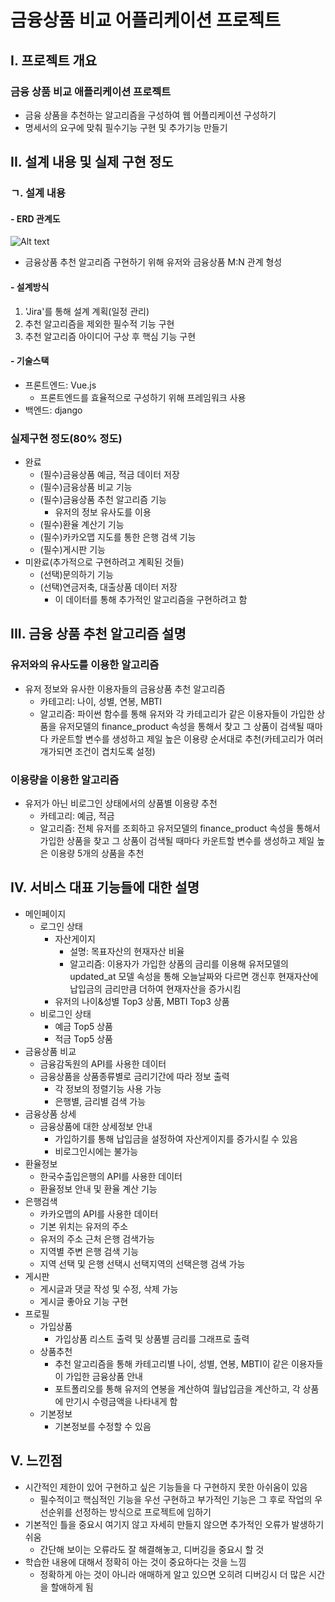 # 금융상품 비교 어플리케이션 프로젝트

## I. 프로젝트 개요

### 금융 상품 비교 애플리케이션 프로젝트
- 금융 상품을 추천하는 알고리즘을 구성하여 웹 어플리케이션 구성하기
- 명세서의 요구에 맞춰 필수기능 구현 및 추가기능 만들기

## II. 설계 내용 및 실제 구현 정도

### ㄱ. 설계 내용

#### - ERD 관계도
![Alt text](image.png)
- 금융상품 추천 알고리즘 구현하기 위해 유저와 금융상품 M:N 관계 형성

#### - 설계방식
1. 'Jira'를 통해 설계 계획(일정 관리)
2. 추천 알고리즘을 제외한 필수적 기능 구현
3. 추천 알고리즘 아이디어 구상 후 핵심 기능 구현

#### - 기술스택
- 프론트엔드: Vue.js
  - 프론트엔드를 효율적으로 구성하기 위해 프레임워크 사용
- 백엔드: django

### 실제구현 정도(80% 정도)
- 완료
  - (필수)금융상품 예금, 적금 데이터 저장
  - (필수)금융상품 비교 기능
  - (필수)금융상품 추천 알고리즘 기능
    - 유저의 정보 유사도를 이용
  - (필수)환율 계산기 기능
  - (필수)카카오맵 지도를 통한 은행 검색 기능
  - (필수)게시판 기능
- 미완료(추가적으로 구현하려고 계획된 것들)
  - (선택)문의하기 기능
  - (선택)연금저축, 대출상품 데이터 저장
    - 이 데이터를 통해 추가적인 알고리즘을 구현하려고 함

## III. 금융 상품 추천 알고리즘 설명

### 유저와의 유사도를 이용한 알고리즘
- 유저 정보와 유사한 이용자들의 금융상품 추천 알고리즘
  - 카테고리: 나이, 성별, 연봉, MBTI
  - 알고리즘: 파이썬 함수를 통해 유저와 각 카테고리가 같은 이용자들이 가입한 상품을 유저모델의 finance_product 속성을 통해서 찾고 그 상품이 검색될 때마다 카운트할 변수를 생성하고 제일 높은 이용량 순서대로 추천(카테고리가 여러 개가되면 조건이 겹치도록 설정)

### 이용량을 이용한 알고리즘
- 유저가 아닌 비로그인 상태에서의 상품별 이용량 추천
  - 카테고리: 예금, 적금
  - 알고리즘: 전체 유저를 조회하고 유저모델의 finance_product 속성을 통해서 가입한 상품을 찾고 그 상품이 검색될 때마다 카운트할 변수를 생성하고 제일 높은 이용량 5개의 상품을 추천

## IV. 서비스 대표 기능들에 대한 설명
- 메인페이지
  - 로그인 상태
    - 자산게이지
      - 설명: 목표자산의 현재자산 비율
      - 알고리즘: 이용자가 가입한 상품의 금리를 이용해 유저모델의 updated_at 모델 속성을 통해 오늘날짜와 다르면 갱신후 현재자산에 납입금의 금리만큼 더하여 현재자산을 증가시킴
    - 유저의 나이&성별 Top3 상품, MBTI Top3 상품
  - 비로그인 상태
    - 예금 Top5 상품
    - 적금 Top5 상품
- 금융상품 비교
  - 금융감독원의 API를 사용한 데이터
  - 금융상품을 상품종류별로 금리기간에 따라 정보 출력
    - 각 정보의 정렬기능 사용 가능
    - 은행별, 금리별 검색 가능
- 금융상품 상세
  - 금융상품에 대한 상세정보 안내
    - 가입하기를 통해 납입금을 설정하여 자산게이지를 증가시킬 수 있음
    - 비로그인시에는 불가능
- 환율정보
  - 한국수출입은행의 API를 사용한 데이터
  - 환율정보 안내 및 환율 계산 기능
- 은행검색
  - 카카오맵의 API를 사용한 데이터
  - 기본 위치는 유저의 주소
  - 유저의 주소 근처 은행 검색가능
  - 지역별 주변 은행 검색 기능
  - 지역 선택 및 은행 선택시 선택지역의 선택은행 검색 가능
- 게시판
  - 게시글과 댓글 작성 및 수정, 삭제 가능
  - 게시글 좋아요 기능 구현
- 프로필
  - 가입상품
    - 가입상품 리스트 출력 및 상품별 금리를 그래프로 출력
  - 상품추천
    - 추천 알고리즘을 통해 카테고리별 나이, 성별, 연봉, MBTI이 같은 이용자들이 가입한 금융상품 안내
    - 포트폴리오를 통해 유저의 연봉을 계산하여 월납입금을 계산하고, 각 상품에 만기시 수령금액을 나타내게 함
  - 기본정보
    - 기본정보를 수정할 수 있음

## V. 느낀점

- 시간적인 제한이 있어 구현하고 싶은 기능들을 다 구현하지 못한 아쉬움이 있음
  - 필수적이고 핵심적인 기능을 우선 구현하고 부가적인 기능은 그 후로 작업의 우선순위를 선정하는 방식으로 프로젝트에 임하기
- 기본적인 틀을 중요시 여기지 않고 자세히 만들지 않으면 추가적인 오류가 발생하기 쉬움
  - 간단해 보이는 오류라도 잘 해결해놓고, 디버깅을 중요시 할 것
- 학습한 내용에 대해서 정확히 아는 것이 중요하다는 것을 느낌
  - 정확하게 아는 것이 아니라 애매하게 알고 있으면 오히려 디버깅시 더 많은 시간을 할애하게 됨